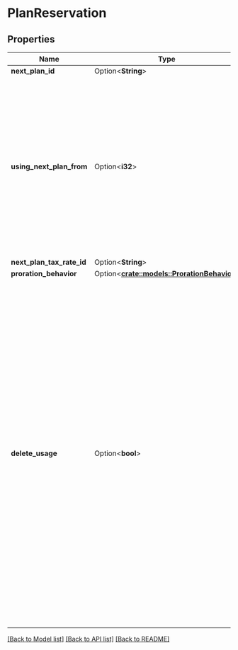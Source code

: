 # PlanReservation

## Properties

Name | Type | Description | Notes
------------ | ------------- | ------------- | -------------
**next_plan_id** | Option<**String**> |  | [optional]
**using_next_plan_from** | Option<**i32**> | Next billing plan start time (When using stripe, you can create a subscription that starts at the beginning of the current month by specifying 00:00 (UTC) at the beginning of the current month. Ex. 1672531200 for January 2023.)  | [optional]
**next_plan_tax_rate_id** | Option<**String**> |  | [optional]
**proration_behavior** | Option<[**crate::models::ProrationBehavior**](ProrationBehavior.md)> |  | [optional]
**delete_usage** | Option<**bool**> | If you have a stripe linkage,  you can set whether to delete pay-as-you-go items when changing plans. When you change plan, you can remove all pay-as-you-go items included in your current subscription to stop being billed based on pay-as-you-go items. The recorded usage is cleared immediately. Since it cannot be restored, please note that plan change reservations with delete_usage set to true cannot be canceled.  | [optional]

[[Back to Model list]](../README.md#documentation-for-models) [[Back to API list]](../README.md#documentation-for-api-endpoints) [[Back to README]](../README.md)


